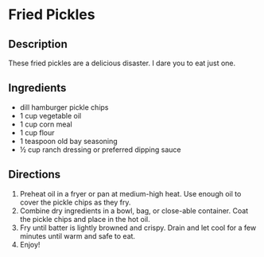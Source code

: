 # Fried Pickles

## Description

These fried pickles are a delicious disaster. I dare you to eat just one.

## Ingredients

* dill hamburger pickle chips
* 1 cup vegetable oil
* 1 cup corn meal
* 1 cup flour
* 1 teaspoon old bay seasoning
* ½ cup ranch dressing or preferred dipping sauce

## Directions

1. Preheat oil in a fryer or pan at medium-high heat. Use enough oil to cover the pickle chips as they fry.
1. Combine dry ingredients in a bowl, bag, or close-able container. Coat the pickle chips and place in the hot oil.
1. Fry until batter is lightly browned and crispy. Drain and let cool for a few minutes until warm and safe to eat.
1. Enjoy!
